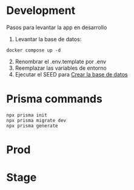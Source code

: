 # Development

Pasos para levantar la app en desarrollo
 
1. Levantar la base de datos:

```
docker compose up -d
```

2. Renombrar el .env.template por .env
3. Reemplazar las variables de entorno
4. Ejecutar el SEED para [Crear la base de datos](localhost:3000/api/seed)
   

# Prisma commands 

```
npx prisma init
npx prisma migrate dev
npx prisma generate
```

# Prod

# Stage